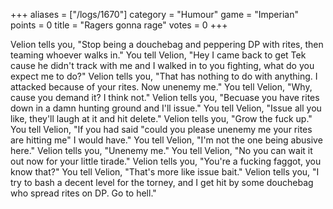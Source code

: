 +++
aliases = ["/logs/1670"]
category = "Humour"
game = "Imperian"
points = 0
title = "Ragers gonna rage"
votes = 0
+++

Velion tells you, "Stop being a douchebag and peppering DP with rites, then teaming whoever walks in."
You tell Velion, "Hey I came back to get Tek cause he didn't track with me and I walked in to you fighting, what do you expect me to do?"
Velion tells you, "That has nothing to do with anything. I attacked because of your rites. Now unenemy me."
You tell Velion, "Why, cause you demand it? I think not."
Velion tells you, "Becuase you have rites down in a damn hunting ground and I'll issue."
You tell Velion, "Issue all you like, they'll laugh at it and hit delete."
Velion tells you, "Grow the fuck up."
You tell Velion, "If you had said "could you please unenemy me your rites are hitting me" I would have."
You tell Velion, "I'm not the one being abusive here."
Velion tells you, "Unenemy me."
You tell Velion, "No you can wait it out now for your little tirade."
Velion tells you, "You're a fucking faggot, you know that?"
You tell Velion, "That's more like issue bait."
Velion tells you, "I try to bash a decent level for the torney, and I get hit by some douchebag who spread rites on DP. Go to hell."